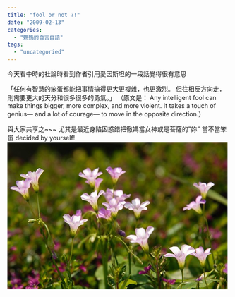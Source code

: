 ```yaml
---
title: "fool or not ?!"
date: "2009-02-13"
categories: 
  - "媽媽的自言自語"
tags: 
  - "uncategoried"
---
```


今天看中時的社論時看到作者引用愛因斯坦的一段話覺得很有意思

「任何有智慧的笨蛋都能把事情搞得更大更複雜，也更激烈。 但往相反方向走，則需要更大的天分和很多很多的勇氣。」 （原文是： Any intelligent fool can make things bigger, more complex, and more violent. It takes a touch of genius— and a lot of courage— to move in the opposite direction.）

與大家共享之~~~ 尤其是最近身陷困惑錯把徹媽當女神或是菩薩的"妳" 當不當笨蛋 decided by yourself! ![](images/3134831286_f4babb285b.jpg)
